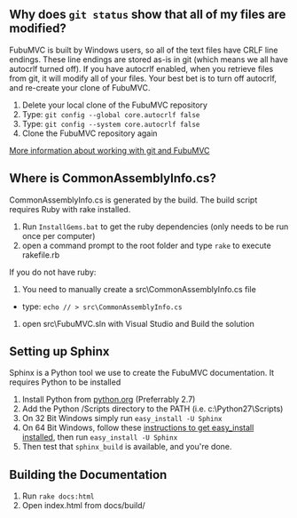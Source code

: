 Why does `git status` show that all of my files are modified?
--
FubuMVC is built by Windows users, so all of the text files have CRLF line endings. These line endings are stored as-is in git (which means we all have autocrlf turned off).
If you have autocrlf enabled, when you retrieve files from git, it will modify all of your files. Your best bet is to turn off autocrlf, and re-create your clone of FubuMVC.

1. Delete your local clone of the FubuMVC repository
1. Type: `git config --global core.autocrlf false`
1. Type: `git config --system core.autocrlf false`
1. Clone the FubuMVC repository again

[More information about working with git and FubuMVC](http://groups.google.com/group/fubumvc-devel/browse_thread/thread/606000f0803adf31/a09fce24e468ea20?#a09fce24e468ea20)


Where is CommonAssemblyInfo.cs?
--

CommonAssemblyInfo.cs is generated by the build. The build script requires Ruby with rake installed.

1. Run `InstallGems.bat` to get the ruby dependencies (only needs to be run once per computer)
1. open a command prompt to the root folder and type `rake` to execute rakefile.rb

If you do not have ruby:

1. You need to manually create a src\CommonAssemblyInfo.cs file 

  * type: `echo // > src\CommonAssemblyInfo.cs`
1. open src\FubuMVC.sln with Visual Studio and Build the solution

Setting up Sphinx
-----------------

Sphinx is a Python tool we use to create the FubuMVC documentation. It requires Python to be installed

1. Install Python from [python.org](http://python.org/download) (Preferrably 2.7)
1. Add the Python /Scripts directory to the PATH (i.e. c:\Python27\Scripts)
1. On 32 Bit Windows simply run `easy_install -U Sphinx`
1. On 64 Bit Windows, follow these [instructions to get easy_install installed](http://pypi.python.org/pypi/setuptools), then run `easy_install -U Sphinx`
1. Then test that `sphinx_build` is available, and you're done.

Building the Documentation
--------------------------

1. Run `rake docs:html`
1. Open index.html from docs/build/
